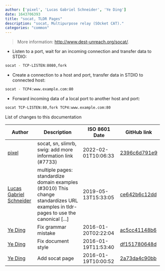 ```yaml
---
author: ['pixel', 'Lucas Gabriel Schneider', 'Ye Ding']
date: 1643706393
title: "socat, TLDR Pages"
description: "socat, Multipurpose relay (SOcket CAT)."
categories: "common"
---
```

> More information: <http://www.dest-unreach.org/socat/>.

- Listen to a port, wait for an incoming connection and transfer data to STDIO:

```bash
socat - TCP-LISTEN:8080,fork
```

- Create a connection to a host and port, transfer data in STDIO to connected host:

```bash
socat - TCP4:www.example.com:80
```

- Forward incoming data of a local port to another host and port:

```bash
socat TCP-LISTEN:80,fork TCP4:www.example.com:80
```
List of changes to this documentation


Author | Description | ISO 8601 Date | GitHub link
------|-----|-----|-----
[pixel](mailto:chrissx@chrissx.de) | socat, sn, slimrb, swig: add more information link (#7733) | 2022-02-01T10:06:33 | [2396c6d791e9](https://github.com/tldr-pages/tldr/commit/2396c6d791e95702a3320ea3b13337f4a34998ea)
[Lucas Gabriel Schneider](mailto:casdpa@gmail.com) | multiple pages: standardize domain examples (#3010) This change standardizes URL examples in tldr-pages to use the canonical [...] | 2019-05-13T15:33:05 | [ce642b6c12dd](https://github.com/tldr-pages/tldr/commit/ce642b6c12dd502fbe0360732d637357a1c420bf)
[Ye Ding](mailto:dygvirus@gmail.com) | Fix grammar mistake | 2016-01-20T02:22:04 | [ac5cc41148b6](https://github.com/tldr-pages/tldr/commit/ac5cc41148b6d61743c6859c4f333b2b5f01f140)
[Ye Ding](mailto:dygvirus@gmail.com) | Fix document style | 2016-01-19T11:53:40 | [df151780648d](https://github.com/tldr-pages/tldr/commit/df151780648d57f657cbf407d1e0dc9e1bb0da0c)
[Ye Ding](mailto:dygvirus@gmail.com) | Add socat page | 2016-01-19T10:00:52 | [2a73da4c90bb](https://github.com/tldr-pages/tldr/commit/2a73da4c90bb79917a1a81b462f92c6b4990cf78)

